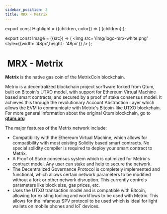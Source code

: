 ```yaml
---
sidebar_position: 3
title: MRX - Metrix
---
```


export const Highlight = ({children, color}) => (
<span
style={{color}}>
{children}
</span>
);

export const Image = ({src}) => (
<img src='/img/logo-mrx-white.png' style={{width: '48px',height : '48px'}} />
);

# <Image  /> MRX - Metrix

<Highlight color="#bf96c6">**Metrix**</Highlight> is the native gas coin of the MetrixCoin blockchain.

Metrix is a decentralized blockchain project sorftware forked from Qtum, built on Bitcoin's UTXO model, with support for Ethereum Virtual Machine based smart contracts, and secured by a proof of stake consensus model. It achieves this through the revolutionary Account Abstraction Layer which allows the EVM to communicate with Metrix's Bitcoin-like UTXO blockchain. For more general information about the original Qtum blockchain, go to [**qtum.org**](https://qtum.org)

The major features of the Metrix network include:

- Compatibility with the Ethereum Virtual Machine, which allows for compatibility with most existing Solidity based smart contracts. No special solidity compiler is required to deploy your smart contract to Metrix.
- A Proof of Stake consensus system which is optimized for Metrix's contract model. Any user can stake and help to secure the network.
- The Decentralized Governance Protocol is completely implemented and functional, which allows certain network parameters to be modified without a fork or other network disruption. This currently controls parameters like block size, gas prices, etc.
- Uses the UTXO transaction model and is compatible with Bitcoin, allowing for existing tooling and workflows to be used with Metrix. This allows for the infamous SPV protocol to be used which is ideal for light wallets on mobile phones and IoT devices.
